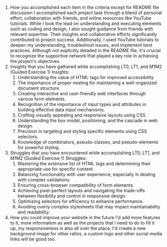 1. How you accomplished each item in the criteria except for README file discussion
I accomplished each project task through a blend of personal effort, collaboration with friends, and online resources like YouTube tutorials. While I took the lead on understanding and executing elements such as coding and design, I also sought guidance from friends with relevant expertise. Their insights and collaborative efforts significantly contributed to project success. Additionally, I used YouTube tutorials to deepen my understanding, troubleshoot issues, and implement best practices. Although not explicitly detailed in the README file, it's crucial to recognize the supportive network that played a key role in achieving the project's objectives.
2. Insights that you have gathered while accomplishing LT0, LT1, and M1M2 (Guided Exercise 1)
Insights:
    1. Understanding the value of HTML tags for improved accessibility
    2. The importance of proper nesting for maintaining a well-organized document structure.
    3. Creating interactive and user-friendly web interfaces through various form elements.
    4. Recognition of the importance of input types and attributes in building effective data input mechanisms.
    5. Crafting visually appealing and responsive layouts using CSS.
    6. Understanding the box model, positioning, and the cascade in web design.
    7. Precision in targeting and styling specific elements using CSS selectors.
    8. Knowledge of combinators, pseudo-classes, and pseudo-elements for powerful styling.
3. Struggles that you have encountered while accomplishing LT0, LT1, and M1M2 (Guided Exercise 1)
Struggles:
    1. Mastering the extensive list of HTML tags and determining their appropriate use for specific content.
    2. Balancing functionality with user experience, especially in dealing with complex validations.
    3. Ensuring cross-browser compatibility of form elements.
    4. Achieving pixel-perfect layouts and navigating the trade-offs between flexibility and control in responsive design.
    5. Optimizing selectors for efficiency to enhance performance.
    6. Avoiding overly complex stylesheets that may impact maintainability and readability.
4. How you could improve your website in the future
I'd add more features to it, more information as well as the projects that I need to do to fill it up, my responsiveness is also all over the place, I'd create a new background image for other ratios, a custom logo and other social media links will be good too.